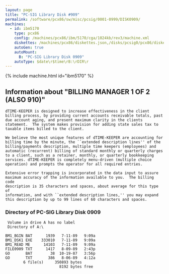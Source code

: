 ```yaml
---
layout: page
title: "PC-SIG Library Disk #909"
permalink: /software/pcx86/sw/misc/pcsig/0001-0999/DISK0909/
machines:
  - id: ibm5170
    type: pcx86
    config: /machines/pcx86/ibm/5170/cga/1024kb/rev3/machine.xml
    diskettes: /machines/pcx86/diskettes.json,/disks/pcsig0/pcx86/diskettes.json
    autoGen: true
    autoMount:
      B: "PC-SIG Library Disk 0909"
    autoType: $date\r$time\rB:\rDIR\r
---
```


{% include machine.html id="ibm5170" %}

## Information about "BILLING MANAGER 1 OF 2 (ALSO 910)"

    dTIME-KEEPER is designed to increase effectiveness in the client
    billing process, by providing current accounts receivable totals, past
    due account aging, and present maximum clarity in the clients
    statement.  The system makes provision for adding state sales tax to
    taxable items billed to the client.
    
    We believe the most unique features of dTIME-KEEPER are accounting for
    billing time by the minute, the ``extended description lines'' of the
    billing/payments description, multiple time keepers (employees) and
    automatic (recurrent) billing of standard monthly or quarterly charges
    to a client, such as a retainer, monthly, or quarterly bookkeeping
    services. dTIME-KEEPER is completely menu-driven (multiple choice
    operation) and prompts the operator for all required entries.
    
    Extensive error trapping is incorporated in the data input to assure
    maximum accuracy of the information available to you.  The billing code
    description is 35 characters and spaces, about average for this type of
    information, and with ``extended description lines,'' you may expand
    this description by up to 99 lines of 60 characters and spaces.

### Directory of PC-SIG Library Disk 0909

     Volume in drive A has no label
     Directory of A:\

    BM1_BGIN BAT      1939   7-11-89   9:09a
    BM1_DSK1 EXE    333010   7-11-89   9:09a
    BM1_READ ME      14103   7-11-89   9:09a
    FILE0909 TXT      1417   8-09-89   2:43p
    GO       BAT        38  10-19-87   3:56p
    GO       TXT       386   8-06-89   4:12a
            6 file(s)     350893 bytes
                            8192 bytes free

